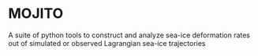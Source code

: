 # MOJITO

A suite of python tools to construct and analyze sea-ice deformation rates out of simulated or observed Lagrangian sea-ice trajectories
